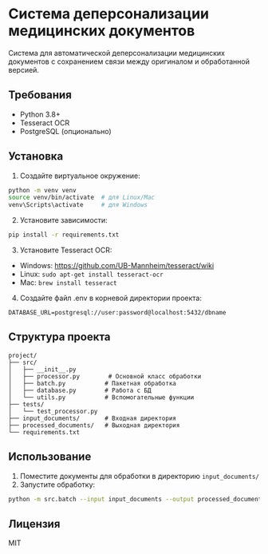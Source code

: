 # Система деперсонализации медицинских документов

Система для автоматической деперсонализации медицинских документов с сохранением связи между оригиналом и обработанной версией.

## Требования

- Python 3.8+
- Tesseract OCR
- PostgreSQL (опционально)

## Установка

1. Создайте виртуальное окружение:
```bash
python -m venv venv
source venv/bin/activate  # для Linux/Mac
venv\Scripts\activate     # для Windows
```

2. Установите зависимости:
```bash
pip install -r requirements.txt
```

3. Установите Tesseract OCR:
- Windows: https://github.com/UB-Mannheim/tesseract/wiki
- Linux: `sudo apt-get install tesseract-ocr`
- Mac: `brew install tesseract`

4. Создайте файл .env в корневой директории проекта:
```
DATABASE_URL=postgresql://user:password@localhost:5432/dbname
```

## Структура проекта

```
project/
├── src/
│   ├── __init__.py
│   ├── processor.py        # Основной класс обработки
│   ├── batch.py           # Пакетная обработка
│   ├── database.py        # Работа с БД
│   └── utils.py           # Вспомогательные функции
├── tests/
│   └── test_processor.py
├── input_documents/       # Входная директория
├── processed_documents/   # Выходная директория
└── requirements.txt
```

## Использование

1. Поместите документы для обработки в директорию `input_documents/`
2. Запустите обработку:
```bash
python -m src.batch --input input_documents --output processed_documents --clinic "Название клиники"
```

## Лицензия

MIT